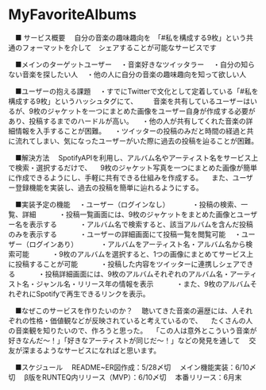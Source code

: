 # MyFavoriteAlbums

　■ サービス概要
　自分の音楽の趣味趣向を　「#私を構成する9枚」という共通のフォーマットを介して　シェアすることが可能なサービスです

　■メインのターゲットユーザー
　・音楽好きなツイッタラー
　・自分の知らない音楽を探したい人
　・他の人に自分の音楽の趣味趣向を知って欲しい人

　■ユーザーの抱える課題
　・すでにTwitterで文化として定着している「#私を構成する9枚」というハッシュタグにて、
　　音楽を共有しているユーザーはいるが、9枚のジャケットを一つにまとめた画像をユーザー自身が作成する必要があり、投稿するまでのハードルが高い。
　・他の人が共有してくれた音楽の詳細情報を入手することが困難。
　・ツイッターの投稿のみだと時間の経過と共に流れてしまい、気になったユーザーがいた際に過去の投稿を辿ることが困難。

　■解決方法
　SpotifyAPIを利用し、アルバム名やアーティスト名をサービス上で検索・選択するだけで、
　9枚のジャケット写真を一つにまとめた画像が簡単に作成できるようにし、手軽に共有できる仕組みを作成する。
　また、ユーザー登録機能を実装し、過去の投稿を簡単に辿れるようにする。

　■実装予定の機能
　・ユーザー（ログインなし）
　　　・投稿の検索、一覧、詳細
　　　・投稿一覧画面には、9枚のジャケットをまとめた画像とユーザー名を表示する
　　　・アルバム名で検索すると、該当アルバムを含んだ投稿のみを表示する
　　　・ユーザーの詳細画面にて投稿一覧を閲覧可能
　・ユーザー（ログインあり）
　　　・アルバムをアーティスト名・アルバム名から検索可能
　　　・9枚のアルバムを選択すると、1つの画像にまとめてサービス上に投稿することが可能
　　　・投稿した内容をツイッターに連携しシェアできる
　　　・投稿詳細画面には、9枚のアルバムそれぞれのアルバム名・アーティスト名・ジャンル名・リリース年の情報を表示
　　　・また、9枚のアルバムそれぞれにSpotifyで再生できるリンクを表示。

　■なぜこのサービスを作りたいのか？
　聴いてきた音楽の遍歴には、人それぞれの性格・価値観などが反映されていると考えているので、
　たくさんの人の音楽観を知りたいので、作ろうと思った。
　「この人は意外とこういう音楽が好きなんだ〜！」「好きなアーティストが同じだ〜！」などの発見を通して
　交友が深まるようなサービスになればと思います。

　■スケジュール
　README~ER図作成：5/28〆切
　メイン機能実装：6/10〆切
　β版をRUNTEQ内リリース（MVP）：6/10〆切
　本番リリース：6月末
